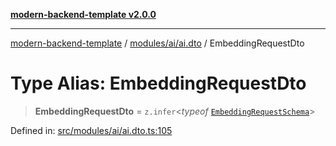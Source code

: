 [**modern-backend-template v2.0.0**](../../../../README.md)

***

[modern-backend-template](../../../../modules.md) / [modules/ai/ai.dto](../README.md) / EmbeddingRequestDto

# Type Alias: EmbeddingRequestDto

> **EmbeddingRequestDto** = `z.infer`\<*typeof* [`EmbeddingRequestSchema`](../variables/EmbeddingRequestSchema.md)\>

Defined in: [src/modules/ai/ai.dto.ts:105](https://github.com/maemreyo/saas-4cus-nodejs/blob/1a77de11cd6eaefe66c31c7f5de281673fc25ce5/src/modules/ai/ai.dto.ts#L105)
